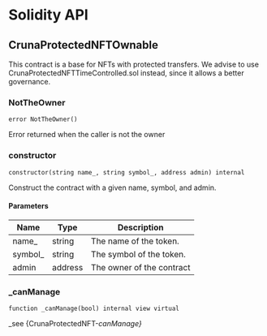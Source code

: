 # Solidity API

## CrunaProtectedNFTOwnable

This contract is a base for NFTs with protected transfers.
We advise to use CrunaProtectedNFTTimeControlled.sol instead, since it allows
a better governance.

### NotTheOwner

```solidity
error NotTheOwner()
```

Error returned when the caller is not the owner

### constructor

```solidity
constructor(string name_, string symbol_, address admin) internal
```

Construct the contract with a given name, symbol, and admin.

#### Parameters

| Name | Type | Description |
| ---- | ---- | ----------- |
| name_ | string | The name of the token. |
| symbol_ | string | The symbol of the token. |
| admin | address | The owner of the contract |

### _canManage

```solidity
function _canManage(bool) internal view virtual
```

_see {CrunaProtectedNFT-_canManage}_

